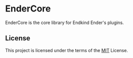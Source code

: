 # EnderCore

EnderCore is the core library for Endkind Ender's plugins.

## License

This project is licensed under the terms of the [MIT](https://github.com/Endkind/EnderCore/blob/main/LICENSE) License.
